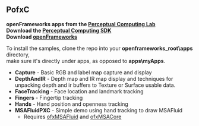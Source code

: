 PofxC
-----
<b>openFrameworks apps from the [Perceptual Computing Lab](http://about.me/intelperceptual)</b><br/>
<b>Download the [Perceptual Computing SDK](http://software.intel.com/en-us/vcsource/tools/perceptual-computing-sdk)</b><br/>
<b>Download [openFrameworks](http://openframeworks.cc)</b><br/>

To install the samples, clone the repo into your <b>openframeworks_root\apps</b> directory,<br/>
make sure it's directly under apps, as opposed to <b>apps\myApps</b>.
* <b>Capture</b> - Basic RGB and label map capture and display
* <b>DepthAndIR</b> - Depth map and IR map display and techniques for unpacking depth and ir buffers to Texture or Surface usable data.
* <b>FaceTracking</b> - Face location and landmark tracking
* <b>Fingers</b> - Fingertip tracking
* <b>Hands</b> - Hand position and openness tracking
* <b>MSAFluidPXC</b> - Simple demo using hand tracking to draw MSAFluid
  * Requires [ofxMSAFluid](https://github.com/memo/ofxMSAFluid.git) and [ofxMSACore](https://github.com/memo/ofxMSACore.git)

